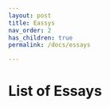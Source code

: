 ```yaml
---
layout: post
title: Eassys
nav_order: 2
has_children: true
permalink: /docs/essays

---
```


# List of Essays

